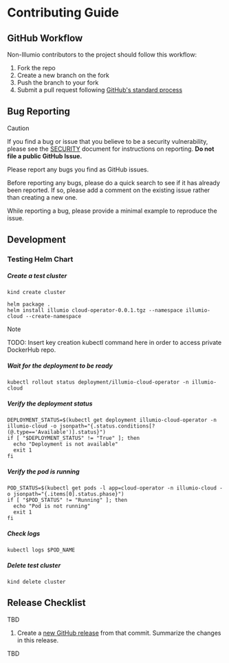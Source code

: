 # Contributing Guide

## GitHub Workflow

Non-Illumio contributors to the project should follow this workflow:

1. Fork the repo
2. Create a new branch on the fork
3. Push the branch to your fork
4. Submit a pull request following [GitHub's standard process](https://docs.github.com/en/pull-requests/collaborating-with-pull-requests/proposing-changes-to-your-work-with-pull-requests/about-pull-requests)

## Bug Reporting

> [!CAUTION]
> If you find a bug or issue that you believe to be a security vulnerability, please see the [SECURITY](SECURITY.md) document for instructions on reporting. **Do not file a public GitHub Issue.**

Please report any bugs you find as GitHub issues.

Before reporting any bugs, please do a quick search to see if it has already been reported. If so, please add a comment on the existing issue rather than creating a new one.

While reporting a bug, please provide a minimal example to reproduce the issue.


## Development

### Testing Helm Chart

##### Create a test cluster
```
kind create cluster

helm package .
helm install illumio cloud-operator-0.0.1.tgz --namespace illumio-cloud --create-namespace
```

> [!NOTE]
> TODO: Insert key creation kubectl command here in order to access private DockerHub repo.

##### Wait for the deployment to be ready
```
kubectl rollout status deployment/illumio-cloud-operator -n illumio-cloud
```
##### Verify the deployment status
```
DEPLOYMENT_STATUS=$(kubectl get deployment illumio-cloud-operator -n illumio-cloud -o jsonpath="{.status.conditions[?(@.type=='Available')].status}")
if [ "$DEPLOYMENT_STATUS" != "True" ]; then
  echo "Deployment is not available"
  exit 1
fi
```

##### Verify the pod is running
```
POD_STATUS=$(kubectl get pods -l app=cloud-operator -n illumio-cloud -o jsonpath="{.items[0].status.phase}")
if [ "$POD_STATUS" != "Running" ]; then
  echo "Pod is not running"
  exit 1
fi
```

##### Check logs
```
kubectl logs $POD_NAME
```

##### Delete test cluster
```
kind delete cluster
```

## Release Checklist

TBD

1. Create a [new GitHub release](https://github.com/illumio/cloud-operator/releases) from that commit. Summarize the changes in this release.

TBD